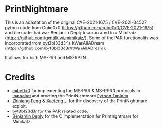 # PrintNightmare
 
This is an adaptation of the original CVE-2021-1675 / CVE-2021-34527 python code from Cube0x0 (https://github.com/cube0x0/CVE-2021-1675) and the code that was Benjamin Deply incorporated into Mimikatz (https://github.com/gentilkiwi/mimikatz/).  Some of the PAR functionality was incorporated from byt3bl33d3r's ItWasAllADream (https://github.com/byt3bl33d3r/ItWasAllADream).  

It allows for both MS-PAR and MS-RPRN.  


# Credits
- [cube0x0](https://github.com/cube0x0) for implementing the MS-PAR & MS-RPRN protocols in [Impacket](https://github.com/SecureAuthCorp/impacket) and creating the PrintNightmare [Python Exploits](https://github.com/cube0x0/CVE-2021-1675)
- [Zhiniang Peng](https://twitter.com/edwardzpeng) & [Xuefeng Li](https://twitter.com/lxf02942370) for the discovery of the PrintNightmare exploit.
- [byt3bl33d3r](https://github.com/byt3bl33d3r/ItWasAllADream/) for the PAR related code.
- [Benjamin Deply](https://github.com/gentilkiwi/mimikatz) for the C implementation for Printnightmare for Mimikatz.
